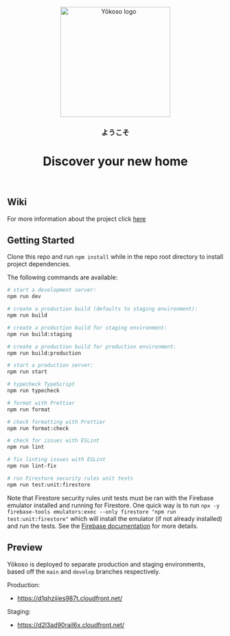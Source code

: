 <p align="center">
  <a href="https://github.com/yokoso-capstone/yokoso">
    <img src="https://user-images.githubusercontent.com/20251243/110607315-120f5800-8159-11eb-9df2-8a074944b681.png?raw=true" alt="Yōkoso logo" width="256" />
  </a>
</p>
<h3 align="center">ようこそ</h3>
<h1 align="center">Discover your new home</h1>

<br>

## Wiki

For more information about the project click [here](https://github.com/yokoso-capstone/yokoso/wiki/Y%C5%8Dkoso-Overview#general)

## Getting Started

Clone this repo and run `npm install` while in the repo root directory to install project dependencies.

The following commands are available:

```bash
# start a development server:
npm run dev

# create a production build (defaults to staging environment):
npm run build

# create a production build for staging environment:
npm run build:staging

# create a production build for production environment:
npm run build:production

# start a production server:
npm run start

# typecheck TypeScript
npm run typecheck

# format with Prettier
npm run format

# check formatting with Prettier
npm run format:check

# check for issues with ESLint
npm run lint

# fix linting issues with ESLint
npm run lint-fix

# run Firestore security rules unit tests
npm run test:unit:firestore
```

Note that Firestore security rules unit tests must be ran with the Firebase emulator installed and running for Firestore.
One quick way is to run `npx -y firebase-tools emulators:exec --only firestore "npm run test:unit:firestore"` which will install the emulator (if not already installed) and run the tests.
See the [Firebase documentation](https://firebase.google.com/docs/firestore/security/test-rules-emulator) for more details.

## Preview

Yōkoso is deployed to separate production and staging environments, based off the `main` and `develop` branches respectively.

Production:
- https://d1qhziiies987t.cloudfront.net/

Staging:
- https://d2l3ad90rail6x.cloudfront.net/
